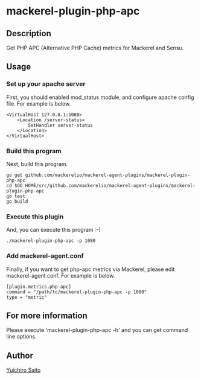 mackerel-plugin-php-apc
====

## Description

Get PHP APC (Alternative PHP Cache) metrics for Mackerel and Sensu.

## Usage

### Set up your apache server

First, you should enabled mod_status module, and configure apache config file. For example is below.

```
<VirtualHost 127.0.0.1:1080>
    <Location /server-status>
        SetHandler server-status
    </Location>
</VirtualHost>
```

### Build this program

Next, build this program.

```
go get github.com/mackerelio/mackerel-agent-plugins/mackerel-plugin-php-apc
cd $GO_HOME/src/github.com/mackerelio/mackerel-agent-plugins/mackerel-plugin-php-apc
go test
go build
```

### Execute this plugin

And, you can execute this program :-)

```
./mackerel-plugin-php-apc -p 1080
```

### Add mackerel-agent.conf

Finally, if you want to get php-apc metrics via Mackerel, please edit mackerel-agent.conf. For example is below.

```
[plugin.metrics.php-apc]
command = "/path/to/mackerel-plugin-php-apc -p 1080"
type = "metric"
```

## For more information

Please execute 'mackerel-plugin-php-apc -h' and you can get command line options.

## Author

[Yuichiro Saito](https://github.com/koemu)
